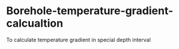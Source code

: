 # Borehole-temperature-gradient-calcualtion
To calculate temperature gradient in special depth interval 
